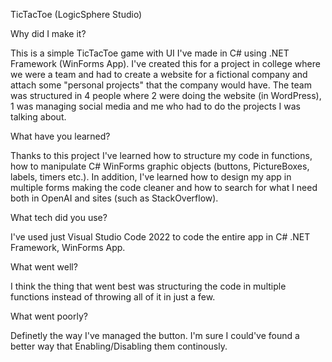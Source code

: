 TicTacToe (LogicSphere Studio)

Why did I make it?

This is a simple TicTacToe game with UI I've made in C# using .NET Framework (WinForms App).
I've created this for a project in college where we were a team and had to create a website for a fictional company and attach some "personal projects" that the company would have.
The team was structured in 4 people where 2 were doing the website (in WordPress), 1 was managing social media and me who had to do the projects I was talking about.

What have you learned?

Thanks to this project I've learned how to structure my code in functions, how to manipulate C# WinForms graphic objects (buttons, PictureBoxes, labels, timers etc.).
In addition, I've learned how to design my app in multiple forms making the code cleaner and how to search for what I need both in OpenAI and sites (such as StackOverflow).

What tech did you use?

I've used just Visual Studio Code 2022 to code the entire app in C# .NET Framework, WinForms App.

What went well?

I think the thing that went best was structuring the code in multiple functions instead of throwing all of it in just a few.

What went poorly?

Definetly the way I've managed the button. I'm sure I could've found a better way that Enabling/Disabling them continously.
